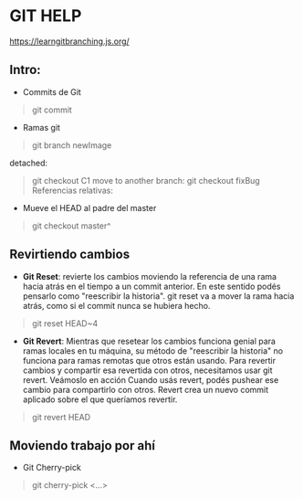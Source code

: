 # GIT HELP
https://learngitbranching.js.org/
## Intro: 
* Commits de Git
>git commit
* Ramas git
>git branch newImage

detached: 
>git checkout C1
move to another branch: 
>git checkout fixBug
Referencias relativas:
* Mueve el HEAD al padre del master
>git checkout master^

## Revirtiendo cambios
* **Git Reset**: revierte los cambios moviendo la referencia de una rama hacia atrás en el tiempo a un commit anterior. En este sentido podés pensarlo como "reescribir la historia". git reset va a mover la rama hacia atrás, como si el commit nunca se hubiera hecho.
>git reset HEAD~4

* **Git Revert**: Mientras que resetear los cambios funciona genial para ramas locales en tu máquina, su método de "reescribir la historia" no funciona para ramas remotas que otros están usando.
Para revertir cambios y compartir esa revertida con otros, necesitamos usar git revert. Veámoslo en acción
Cuando usás revert, podés pushear ese cambio para compartirlo con otros.
Revert crea un nuevo commit aplicado sobre el que queríamos revertir.
>git revert HEAD

## Moviendo trabajo por ahí
* Git Cherry-pick
>git cherry-pick <Commit1> <Commit2> <...>
